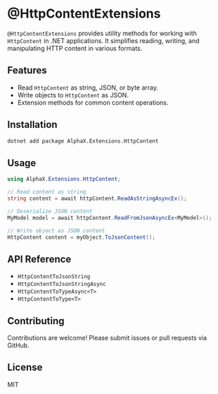# @HttpContentExtensions

`@HttpContentExtensions` provides utility methods for working with `HttpContent` in .NET applications. It simplifies reading, writing, and manipulating HTTP content in various formats.

## Features

- Read `HttpContent` as string, JSON, or byte array.
- Write objects to `HttpContent` as JSON.
- Extension methods for common content operations.

## Installation

```bash
dotnet add package AlphaX.Extensions.HttpContent
```

## Usage

```csharp
using AlphaX.Extensions.HttpContent;

// Read content as string
string content = await httpContent.ReadAsStringAsyncEx();

// Deserialize JSON content
MyModel model = await httpContent.ReadFromJsonAsyncEx<MyModel>();

// Write object as JSON content
HttpContent content = myObject.ToJsonContent();
```

## API Reference

- `HttpContentToJsonString`
- `HttpContentToJsonStringAsync`
- `HttpContentToTypeAsync<T>`
- `HttpContentToType<T>`

## Contributing

Contributions are welcome! Please submit issues or pull requests via GitHub.

## License

MIT